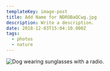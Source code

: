 ```yaml
---
templateKey: image-post
title: Add Name for NDROBaQCwg.jpg
description: Write a description.
date: 2018-12-03T15:04:10.000Z
tags:
  - photos
  - nature
---
```

![Dog wearing sunglasses with a radio.](/img/NDROBaQCwg.jpg)
